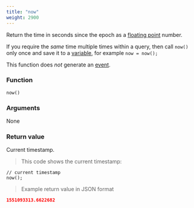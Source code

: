 ```yaml
---
title: "now"
weight: 2900
---
```


Return the time in seconds since the epoch as a [floating point](../../data-types/float) number.

If you require the *same* time multiple times within a query,
then call `now()` only once and save it to a [variable](../../variable), for example `now = now();`

This function does *not* generate an [event](../../events).

### Function

`now()`

### Arguments

None

### Return value

Current timestamp.

> This code shows the current timestamp:

```thingsdb,should_pass
// current timestamp
now();
```

> Example return value in JSON format

```json
1551093313.6622682
```

